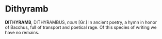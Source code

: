 # Dithyramb

**DITHYRAMB**, DITHYRAMBUS, _noun_ \[Gr.\] In ancient poetry, a hymn in honor of Bacchus, full of transport and poetical rage. Of this species of writing we have no remains.